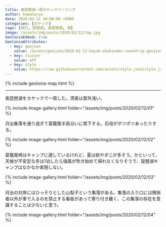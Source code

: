 ```yaml
---
title: 奥琵琶湖一周カヤックツーリング
author: kamataryo
date: 2020-02-12 10:00:00 +0900
categories: [カヤック]
tags: [旅行, 琵琶湖, 奥琵琶湖, 湖]
image: /assets/img/posts/2020/02/12/top.jpg
GeoloniaEmbed: true
GeoloniaAttributes:
  - key: geojson
    value: /assets/geojson/2020-02-12-kayak-okubiwako-roundtrip.geojson
  - key: cluster
    value: off
  - key: style
    value: https://raw.githubusercontent.com/assets/style.json/style.json
---
```


{% include geolonia-map.html %}

---

奥琵琶湖をカヤックで一周した。湾奥は案外浅い。

{% include image-gallery.html folder="/assets/img/posts/2020/02/12/01" %}

月出集落を通り過ぎて葛籠尾半島沿いに南下する。石垣がポツポツあったりする。

{% include image-gallery.html folder="/assets/img/posts/2020/02/12/02" %}

葛籠尾崎はキャンプに適しているけれど、夏は蚊やダニが多そう。かといって、天候が不安定な冬は1泊したら強風が吹き始めて帰れなくなりそうで、琵琶湖キャンプはなかなか実現しない。

{% include image-gallery.html folder="/assets/img/posts/2020/02/12/03" %}

月出の対岸にはひっそりとした山梨子という集落がある。集落の入り口には関係者以外が車で入るのを禁止する看板があって寄り付き難く、この集落の存在を意識することは少ないと思う。

{% include image-gallery.html folder="/assets/img/posts/2020/02/12/04" %}
